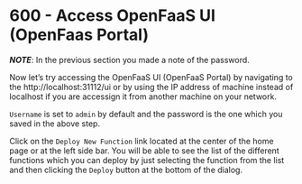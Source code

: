 # 600 - Access OpenFaaS UI (OpenFaas Portal)

***NOTE***: In the previous section you made a note of the password.

Now let’s try accessing the OpenFaaS UI (OpenFaaS Portal) by navigating to the http://localhost:31112/ui or by using the IP address of machine instead of localhost if you are accessign it from another machine on your network.

```Username``` is set to ```admin``` by default and the password is the one which you saved in the above step.

Click on the ```Deploy New Function``` link located at the center of the home page or at the left side bar. You will be able to see the list of the different functions which you can deploy by just selecting the function from the list and then clicking the ```Deploy``` button at the bottom of the dialog.
